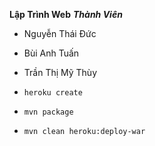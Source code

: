 **Lập Trình Web**
***Thành Viên***
- Nguyễn Thái Đức
- Bùi Anh Tuấn
- Trần Thị Mỹ Thùy

- `heroku create`
- `mvn package`
- `mvn clean heroku:deploy-war`